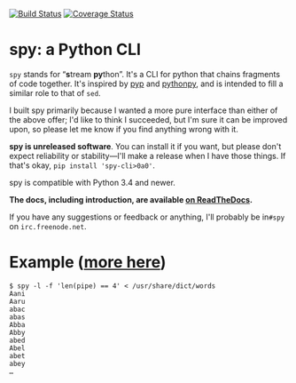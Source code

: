 [![Build Status](https://travis-ci.org/edk0/spy.svg?branch=master)](https://travis-ci.org/edk0/spy)
[![Coverage Status](https://img.shields.io/coveralls/edk0/spy.svg)](https://coveralls.io/r/edk0/spy?branch=master)

# spy: a Python CLI

`spy` stands for “<b>s</b>tream <b>py</b>thon”. It's a CLI for python that
chains fragments of code together. It's inspired by
[pyp](https://code.google.com/p/pyp/) and
[pythonpy](https://github.com/Russell91/pythonpy), and is intended to fill a
similar role to that of `sed`.

I built spy primarily because I wanted a more pure interface than either of the
above offer; I'd like to think I succeeded, but I'm sure it can be improved
upon, so please let me know if you find anything wrong with it.

**spy is unreleased software**. You can install it if you want, but please
don't expect reliability or stability—I'll make a release when I have those
things. If that's okay, `pip install 'spy-cli>0a0'`.

spy is compatible with Python 3.4 and newer.

**The docs, including introduction, are available
[on ReadTheDocs](https://spy.readthedocs.org/en/latest/).**

If you have any suggestions or feedback or anything, I'll probably be in`#spy`
on `irc.freenode.net`.

# Example ([more here](https://spy.readthedocs.org/en/latest/examples.html))

```console
$ spy -l -f 'len(pipe) == 4' < /usr/share/dict/words
Aani
Aaru
abac
abas
Abba
Abby
abed
Abel
abet
abey
…
```
